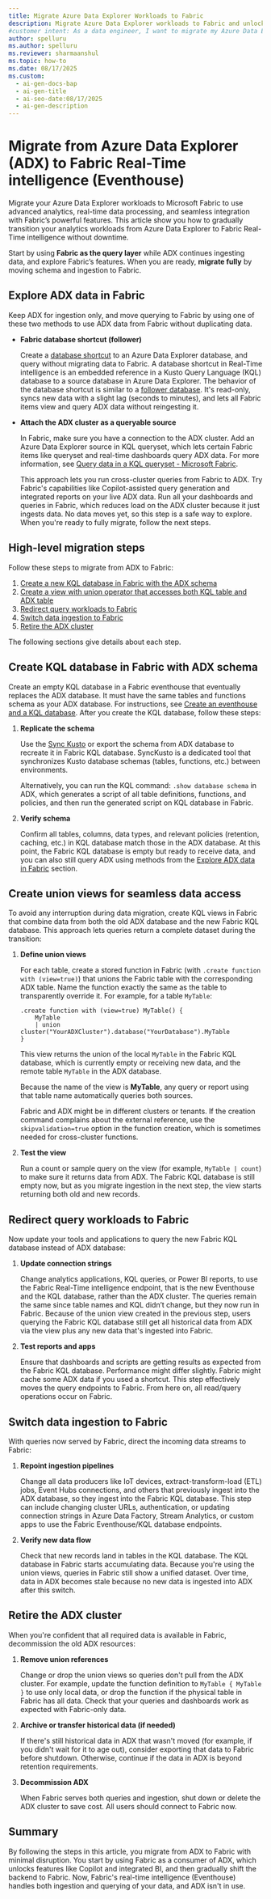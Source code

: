 ```yaml
---
title: Migrate Azure Data Explorer Workloads to Fabric
description: Migrate Azure Data Explorer workloads to Fabric and unlock advanced analytics features. Learn key steps and best practices for a smooth transition.
#customer intent: As a data engineer, I want to migrate my Azure Data Explorer workloads to Fabric so that I can use advanced analytics features.
author: spelluru
ms.author: spelluru
ms.reviewer: sharmaanshul
ms.topic: how-to
ms.date: 08/17/2025
ms.custom:
  - ai-gen-docs-bap
  - ai-gen-title
  - ai-seo-date:08/17/2025
  - ai-gen-description
---
```


# Migrate from Azure Data Explorer (ADX) to Fabric Real-Time intelligence (Eventhouse)
Migrate your Azure Data Explorer workloads to Microsoft Fabric to use advanced analytics, real-time data processing, and seamless integration with Fabric’s powerful features. This article show you how to gradually transition your analytics workloads from Azure Data Explorer to Fabric Real-Time intelligence without downtime. 

Start by using **Fabric as the query layer** while ADX continues ingesting data, and explore Fabric’s features. When you are ready, **migrate fully** by moving schema and ingestion to Fabric.


## Explore ADX data in Fabric

Keep ADX for ingestion only, and move querying to Fabric by using one of these two methods to use ADX data from Fabric without duplicating data.

- **Fabric database shortcut (follower)**

    Create a [database shortcut](database-shortcut.md) to an Azure Data Explorer database, and query without migrating data to Fabric. A database shortcut in Real-Time intelligence is an embedded reference in a Kusto Query Language (KQL) database to a source database in Azure Data Explorer. The behavior of the database shortcut is similar to a [follower database](/azure/data-explorer/follower). It's read-only, syncs new data with a slight lag (seconds to minutes), and lets all Fabric items view and query ADX data without reingesting it.
- **Attach the ADX cluster as a queryable source**

    In Fabric, make sure you have a connection to the ADX cluster. Add an Azure Data Explorer source in KQL queryset, which lets certain Fabric items like queryset and real-time dashboards query ADX data. For more information, see [Query data in a KQL queryset - Microsoft Fabric](kusto-query-set.md).

    This approach lets you run cross-cluster queries from Fabric to ADX. Try Fabric's capabilities like Copilot-assisted query generation and integrated reports on your live ADX data. Run all your dashboards and queries in Fabric, which reduces load on the ADX cluster because it just ingests data. No data moves yet, so this step is a safe way to explore. When you're ready to fully migrate, follow the next steps.

## High-level migration steps

Follow these steps to migrate from ADX to Fabric:

1. [Create a new KQL database in Fabric with the ADX schema](#create-kql-database-in-fabric-with-adx-schema)
1. [Create a view with union operator that accesses both KQL table and ADX table](#create-union-views-for-seamless-data-access)
1. [Redirect query workloads to Fabric](#redirect-query-workloads-to-fabric)
1. [Switch data ingestion to Fabric](#switch-data-ingestion-to-fabric)
1. [Retire the ADX cluster](#retire-the-adx-cluster)

The following sections give details about each step.

## Create KQL database in Fabric with ADX schema

Create an empty KQL database in a Fabric eventhouse that eventually replaces the ADX database. It must have the same tables and functions schema as your ADX database. For instructions, see [Create an eventhouse and a KQL database](create-eventhouse.md). After you create the KQL database, follow these steps: 

1. **Replicate the schema**

    Use the [Sync Kusto](/azure/data-explorer/sync-kusto) or export the schema from ADX database to recreate it in Fabric KQL database. SyncKusto is a dedicated tool that synchronizes Kusto database schemas (tables, functions, etc.) between environments.

    Alternatively, you can run the KQL command: `.show database schema` in ADX, which generates a script of all table definitions, functions, and policies, and then run the generated script on KQL database in Fabric.
1. **Verify schema**
    
    Confirm all tables, columns, data types, and relevant policies (retention, caching, etc.) in KQL database match those in the ADX database. At this point, the Fabric KQL database is empty but ready to receive data, and you can also still query ADX using methods from the [Explore ADX data in Fabric](#explore-adx-data-in-fabric) section.

## Create union views for seamless data access
To avoid any interruption during data migration, create KQL views in Fabric that combine data from both the old ADX database and the new Fabric KQL database. This approach lets queries return a complete dataset during the transition:

1. **Define union views**
    
    For each table, create a stored function in Fabric (with `.create function with (view=true)`) that unions the Fabric table with the corresponding ADX table. Name the function exactly the same as the table to transparently override it. For example, for a table `MyTable`:

    ```kusto
    .create function with (view=true) MyTable() {
        MyTable 
        | union cluster("YourADXCluster").database("YourDatabase").MyTable
    }
    ```
    This view returns the union of the local `MyTable` in the Fabric KQL database, which is currently empty or receiving new data, and the remote table `MyTable` in the ADX database.

    Because the name of the view is **MyTable**, any query or report using that table name automatically queries both sources.

    Fabric and ADX might be in different clusters or tenants. If the creation command complains about the external reference, use the `skipvalidation=true` option in the function creation, which is sometimes needed for cross-cluster functions.
1. **Test the view**

    Run a count or sample query on the view (for example, `MyTable | count`) to make sure it returns data from ADX. The Fabric KQL database is still empty now, but as you migrate ingestion in the next step, the view starts returning both old and new records.

## Redirect query workloads to Fabric
Now update your tools and applications to query the new Fabric KQL database instead of ADX database:

1. **Update connection strings**

    Change analytics applications, KQL queries, or Power BI reports, to use the Fabric Real-Time intelligence endpoint, that is the new Eventhouse and the KQL database, rather than the ADX cluster. The queries remain the same since table names and KQL didn’t change, but they now run in Fabric. Because of the union view created in the previous step, users querying the Fabric KQL database still get all historical data from ADX via the view plus any new data that's ingested into Fabric.
1. **Test reports and apps**

    Ensure that dashboards and scripts are getting results as expected from the Fabric KQL database. Performance might differ slightly. Fabric might cache some ADX data if you used a shortcut. This step effectively moves the query endpoints to Fabric. From here on, all read/query operations occur on Fabric.

## Switch data ingestion to Fabric
With queries now served by Fabric, direct the incoming data streams to Fabric:

1. **Repoint ingestion pipelines**

    Change all data producers like IoT devices, extract-transform-load (ETL) jobs, Event Hubs connections, and others that previously ingest into the ADX database, so they ingest into the Fabric KQL database. This step can include changing cluster URLs, authentication, or updating connection strings in Azure Data Factory, Stream Analytics, or custom apps to use the Fabric Eventhouse/KQL database endpoints.
1. **Verify new data flow**

    Check that new records land in tables in the KQL database. The KQL database in Fabric starts accumulating data. Because you're using the union views, queries in Fabric still show a unified dataset. Over time, data in ADX becomes stale because no new data is ingested into ADX after this switch.

## Retire the ADX cluster
When you're confident that all required data is available in Fabric, decommission the old ADX resources:

1. **Remove union references**

    Change or drop the union views so queries don't pull from the ADX cluster. For example, update the function definition to `MyTable { MyTable }` to use only local data, or drop the function if the physical table in Fabric has all data. Check that your queries and dashboards work as expected with Fabric-only data.
1. **Archive or transfer historical data (if needed)**

    If there's still historical data in ADX that wasn't moved (for example, if you didn't wait for it to age out), consider exporting that data to Fabric before shutdown. Otherwise, continue if the data in ADX is beyond retention requirements.
1. **Decommission ADX**

    When Fabric serves both queries and ingestion, shut down or delete the ADX cluster to save cost. All users should connect to Fabric now.


## Summary
By following the steps in this article, you migrate from ADX to Fabric with minimal disruption. You start by using Fabric as a consumer of ADX, which unlocks features like Copilot and integrated BI, and then gradually shift the backend to Fabric. Now, Fabric's real-time intelligence (Eventhouse) handles both ingestion and querying of your data, and ADX isn't in use.

